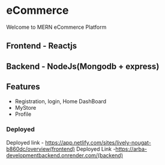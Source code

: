 # eCommerce

Welcome to MERN eCommerce Platform
## Frontend - Reactjs
## Backend - NodeJs(Mongodb + express)

## Features

- Registration, login, Home DashBoard
- MyStore
- Profile
### Deployed
Deployed link - https://app.netlify.com/sites/lively-nougat-b860dc/overview(frontend)
Deployed Link -https://arba-developmentbackend.onrender.com/(backend)

